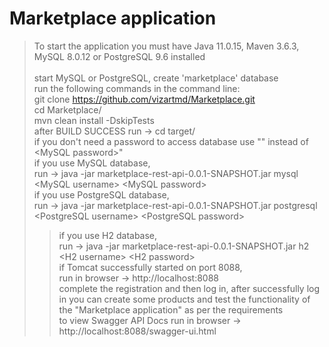 # Marketplace application
> To start the application you must have Java 11.0.15, Maven 3.6.3, MySQL 8.0.12 or PostgreSQL 9.6 installed<br /><br />
> start MySQL or PostgreSQL, create 'marketplace' database<br />
> run the following commands in the command line:<br />
> git clone https://github.com/vizartmd/Marketplace.git<br />
> cd Marketplace/<br />
> mvn clean install -DskipTests<br />
> after BUILD SUCCESS run -> cd target/<br />
> if you don't need a password to access database use "" instead of \<MySQL password\>"<br />
> if you use MySQL database,<br />
> run -> java -jar marketplace-rest-api-0.0.1-SNAPSHOT.jar mysql \<MySQL username\> \<MySQL password\><br />
> if you use PostgreSQL database,<br />
> run -> java -jar marketplace-rest-api-0.0.1-SNAPSHOT.jar postgresql \<PostgreSQL username\> \<PostgreSQL password\><br />
> > if you use H2 database,<br />
  > run -> java -jar marketplace-rest-api-0.0.1-SNAPSHOT.jar h2 \<H2 username\> \<H2 password\><br />
> if Tomcat successfully started on port 8088,<br />
> run in browser -> http://localhost:8088<br />
> complete the registration and then log in, after successfully log in you can create some products and test the functionality of the "Marketplace application" as per the requirements<br />
> to view Swagger API Docs run in browser -> http://localhost:8088/swagger-ui.html





